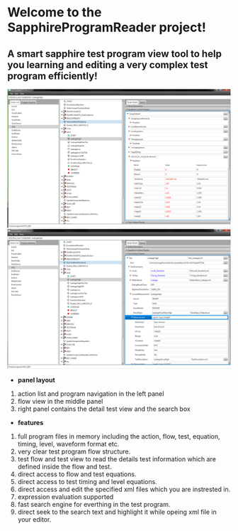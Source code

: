 # Welcome to the **SapphireProgramReader** project!
## A smart sapphire test program view tool to help you learning and editing a very complex test program efficiently!
![](https://github.com/guanghaofan/SapphireProgramReader/blob/develop/SapphireProgramReader/doc/EquationTree.PNG)
![](https://github.com/guanghaofan/SapphireProgramReader/blob/develop/SapphireProgramReader/doc/TestTree.PNG)
* **panel layout**
1. action list and program navigation in the left panel
1. flow view in the middle panel
1. right panel contains the detail test view and the search box
* **features**
1. full program files in memory including the action, flow, test, equation, timing, level, waveform format etc.
1. very clear test program flow structure.
1. test flow and test view to read the details test information which are defined inside the flow and test.
1. direct access to flow and test equations.
1. direct access to test timing and level equations.
1. direct access and edit the specified xml files which you are instrested in.
1. expression evaluation supported 
1. fast search engine for everthing in the test program.
1. direct seek to the search text and highlight it while opeing xml file in your editor.

